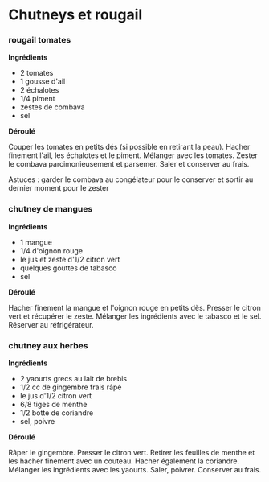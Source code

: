 # Chutneys et rougail

### rougail tomates  

**Ingrédients**  

* 2 tomates
* 1 gousse d'ail 
* 2 échalotes
* 1/4 piment
* zestes de combava
* sel

**Déroulé**  

Couper les tomates en petits dés (si possible en retirant la peau).
Hacher finement l'ail, les échalotes et le piment.
Mélanger avec les tomates.
Zester le combava parcimonieusement et parsemer.
Saler et conserver au frais.

Astuces : garder le combava au congélateur pour le conserver et sortir au dernier moment pour le zester

### chutney de mangues

**Ingrédients**  

* 1 mangue
* 1/4 d'oignon rouge
* le jus et zeste d'1/2 citron vert
* quelques gouttes de tabasco
* sel

**Déroulé**  

Hacher finement la mangue et l'oignon rouge en petits dès.
Presser le citron vert et récupérer le zeste.
Mélanger les ingrédients avec le tabasco et le sel.
Réserver au réfrigérateur.

### chutney aux herbes

**Ingrédients**  

* 2 yaourts grecs au lait de brebis
* 1/2 cc de gingembre frais râpé
* le jus d'1/2 citron vert
* 6/8 tiges de menthe
* 1/2 botte de coriandre
* sel, poivre

**Déroulé**  

Râper le gingembre.
Presser le citron vert.
Retirer les feuilles de menthe et les hacher finement avec un couteau.
Hacher également la coriandre.
Mélanger les ingrédients avec les yaourts.
Saler, poivrer.
Conserver au frais.
